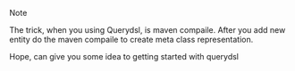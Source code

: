 Note

The trick, when you using Querydsl, is maven compaile. After you add new entity do the maven compaile to 
create meta class representation.

Hope, can give you some idea to getting started with querydsl
